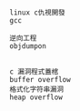 #
```
linux c仇視開發
gcc 
```

```
逆向工程
objdumpon


```


```
c 漏洞程式蓋棺
buffer overflow
格式化字符串漏洞
heap overflow
```
